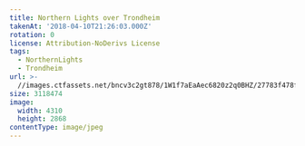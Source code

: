 ```yaml
---
title: Northern Lights over Trondheim
takenAt: '2018-04-10T21:26:03.000Z'
rotation: 0
license: Attribution-NoDerivs License
tags:
  - NorthernLights
  - Trondheim
url: >-
  //images.ctfassets.net/bncv3c2gt878/1W1f7aEaAec6820z2q0BHZ/27783f478fc3b9fe40d9de4c7d2d4e71/northern-lights-over-trondheim_40661909754_o
size: 3118474
image:
  width: 4310
  height: 2868
contentType: image/jpeg
---
```


